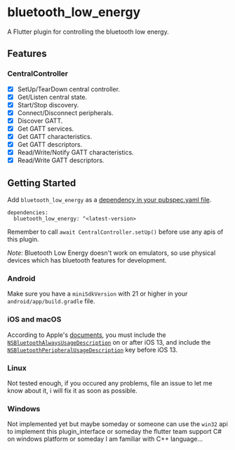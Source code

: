 # bluetooth_low_energy

A Flutter plugin for controlling the bluetooth low energy.

## Features

### CentralController

- [x] SetUp/TearDown central controller.
- [x] Get/Listen central state.
- [x] Start/Stop discovery.
- [x] Connect/Disconnect peripherals.
- [x] Discover GATT.
- [x] Get GATT services.
- [x] Get GATT characteristics.
- [x] Get GATT descriptors.
- [x] Read/Write/Notify GATT characteristics.
- [x] Read/Write GATT descriptors.

## Getting Started

Add `bluetooth_low_energy` as a [dependency in your pubspec.yaml file](https://flutter.dev/using-packages/).

```
dependencies:
  bluetooth_low_energy: ^<latest-version>
```

Remember to call `await CentralController.setUp()` before use any apis of this plugin.

*Note*: Bluetooth Low Energy doesn't work on emulators, so use physical devices which has bluetooth features for development.

### Android

Make sure you have a `miniSdkVersion` with 21 or higher in your `android/app/build.gradle` file.

### iOS and macOS

According to Apple's [documents](https://developer.apple.com/documentation/corebluetooth/), you must include the [`NSBluetoothAlwaysUsageDescription`](https://developer.apple.com/documentation/bundleresources/information_property_list/nsbluetoothalwaysusagedescription) on or after iOS 13, and include the [`NSBluetoothPeripheralUsageDescription`](https://developer.apple.com/documentation/bundleresources/information_property_list/nsbluetoothperipheralusagedescription) key before iOS 13.

### Linux

Not tested enough, if you occured any problems, file an issue to let me know about it, i will fix it as soon as possible.

### Windows

Not implemented yet but maybe someday or someone can use the `win32` api to implement this plugin_interface or someday the flutter team support C# on windows platform or someday I am familiar with C++ language...
